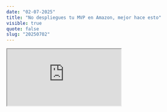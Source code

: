 ```yaml
---
date: "02-07-2025"
title: "No despliegues tu MVP en Amazon, mejor hace esto"
visible: true
quote: false
slug: "20250702"
---
```


<iframe src="https://www.youtube.com/embed/edNKcwinx-U" allowfullscreen></iframe>